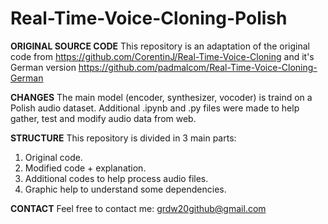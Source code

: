 # Real-Time-Voice-Cloning-Polish

****ORIGINAL SOURCE CODE****
This repository is an adaptation of the original code from https://github.com/CorentinJ/Real-Time-Voice-Cloning and it's German version https://github.com/padmalcom/Real-Time-Voice-Cloning-German

**CHANGES**
The main model (encoder, synthesizer, vocoder) is traind on a Polish audio dataset. Additional .ipynb and .py files were made to help gather, test and modify audio data from web.

**STRUCTURE**
This repository is divided in 3 main parts:
1. Original code.
2. Modified code + explanation.
3. Additional codes to help process audio files.
4. Graphic help to understand some dependencies.

**CONTACT**
Feel free to contact me: grdw20github@gmail.com



